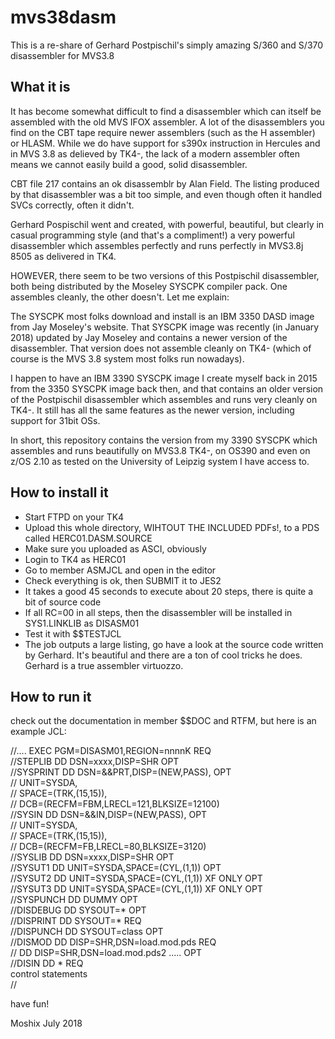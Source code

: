# mvs38dasm

This is a re-share of Gerhard Postpischil's simply amazing S/360 and S/370 disassembler for MVS3.8


What it is
----------

It has become somewhat difficult to find a disassembler which can itself be assembled with the old MVS IFOX assembler. A lot of the disassemblers you find on the CBT tape require newer assemblers (such as the H assembler) or HLASM. While we do have support for s390x instruction in Hercules and in MVS 3.8 as delieved by TK4-, the lack of a modern assembler often means we cannot easily build a good, solid disassembler. 

CBT file 217 contains an ok disassemblr by Alan Field. The listing produced by that disassembler was a bit too simple, and even though often it handled SVCs correctly, often it didn't. 

Gerhard Pospischil went and created, with powerful, beautiful, but clearly in casual programming style (and that's a compliment!) a very powerful disassembler which assembles perfectly and runs perfectly in MVS3.8j 8505 as delivered in TK4. 

HOWEVER, there seem to be two versions of this Postpischil disassembler, both being distributed by the Moseley SYSCPK compiler pack. One assembles cleanly, the other doesn't. Let me explain:

The SYSCPK most folks download and install is an IBM 3350 DASD image from Jay Moseley's website. That SYSCPK image was recently (in January 2018) updated by Jay Moseley and contains a newer version of the disassembler. That version does not assemble cleanly on TK4- (which of course is the MVS 3.8 system most folks run nowadays). 

I happen to have an IBM 3390 SYSCPK image I create myself back in 2015 from the 3350 SYSCPK image back then, and that contains an older version of the Postpischil disassembler which assembles and runs very cleanly on TK4-. It still has all the same features as the newer version, including support for 31bit OSs. 

In short, this repository contains the version from my 3390 SYSCPK which assembles and runs beautifully on MVS3.8 TK4-, on OS390 and even on z/OS 2.10 as tested on the University of Leipzig system I have access to. 





How to install it
-----------------

- Start FTPD on your TK4
- Upload this whole directory, WIHTOUT THE INCLUDED PDFs!, to a PDS called HERC01.DASM.SOURCE
- Make sure you uploaded as ASCI, obviously
- Login to TK4 as HERC01
- Go to member ASMJCL and open in the editor
- Check everything is ok, then SUBMIT it to JES2
- It takes a good 45 seconds to execute about 20 steps, there is quite a bit of source code
- If all RC=00 in all steps, then the disassembler will be installed in SYS1.LINKLIB as DISASM01
- Test it with $$TESTJCL
- The job outputs a large listing, go have a look at the source code written by Gerhard. It's beautiful and there are a ton of cool tricks he does. Gerhard is a true assembler virtuozzo. 

How to run it
-------------


check out the documentation in member $$DOC and RTFM, but here is an example JCL:

  //....     EXEC PGM=DISASM01,REGION=nnnnK               REQ   
  //STEPLIB  DD DSN=xxxx,DISP=SHR                         OPT   
  //SYSPRINT DD DSN=&&PRT,DISP=(NEW,PASS),                OPT   
  //            UNIT=SYSDA,                                     
  //            SPACE=(TRK,(15,15)),                            
  //            DCB=(RECFM=FBM,LRECL=121,BLKSIZE=12100)         
  //SYSIN    DD DSN=&&IN,DISP=(NEW,PASS),                 OPT   
  //            UNIT=SYSDA,                                     
  //            SPACE=(TRK,(15,15)),                            
  //            DCB=(RECFM=FB,LRECL=80,BLKSIZE=3120)            
  //SYSLIB   DD DSN=xxxx,DISP=SHR                         OPT   
  //SYSUT1   DD UNIT=SYSDA,SPACE=(CYL,(1,1))              OPT   
  //SYSUT2   DD UNIT=SYSDA,SPACE=(CYL,(1,1))   XF ONLY    OPT   
  //SYSUT3   DD UNIT=SYSDA,SPACE=(CYL,(1,1))   XF ONLY    OPT   
  //SYSPUNCH DD DUMMY                                     OPT   
  //DISDEBUG DD SYSOUT=*                                  OPT   
  //DISPRINT DD SYSOUT=*                                  REQ   
  //DISPUNCH DD SYSOUT=class                              OPT   
  //DISMOD   DD DISP=SHR,DSN=load.mod.pds                 REQ   
  //         DD DISP=SHR,DSN=load.mod.pds2 .....          OPT   
  //DISIN    DD *                                         REQ   
        control statements                                      
  //                                                            


have fun!

Moshix
July 2018
